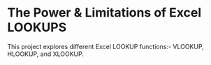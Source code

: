 # The Power & Limitations of Excel LOOKUPS
This project explores different Excel LOOKUP functions:- VLOOKUP, HLOOKUP, and XLOOKUP.
